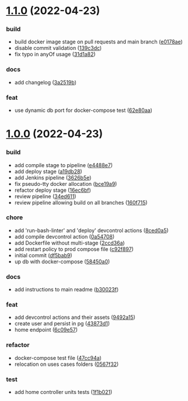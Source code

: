 # [1.1.0](https://github.com/kevops-acme/zipi/compare/v1.0.0...v1.1.0) (2022-04-23)


### build

* build docker image stage on pull requests and main branch ([e0178ae](https://github.com/kevops-acme/zipi/commit/e0178aeb0f78b30fc3f9899143e604c0313ae050))
* disable commit validation ([139c3dc](https://github.com/kevops-acme/zipi/commit/139c3dc0cdd1ed2f4c575eb21d0a9bb25f64082e))
* fix typo in anyOf usage ([31d1a82](https://github.com/kevops-acme/zipi/commit/31d1a8244b9d9934e4b7481516ef0463d33de60d))

### docs

* add changelog ([3a2519b](https://github.com/kevops-acme/zipi/commit/3a2519b9661b8095bc57067d3a5397f856dc05ba))

### feat

* use dynamic db port for docker-compose test ([62e80aa](https://github.com/kevops-acme/zipi/commit/62e80aacfc9b7c15f63e6628de0967671993ba9d))



# [1.0.0](https://github.com/kevops-acme/zipi/compare/df5bab9ec3339700611bee8d96c83d3e56f85c88...v1.0.0) (2022-04-23)


### build

* add compile stage to pipeline ([e4488e7](https://github.com/kevops-acme/zipi/commit/e4488e72fa9fc8aef4de2ae128b502838e383aff))
* add deploy stage ([a19db28](https://github.com/kevops-acme/zipi/commit/a19db28db6aae5527e142a8148920636e208ecbb))
* add Jenkins pipeline ([3626b5e](https://github.com/kevops-acme/zipi/commit/3626b5e809023be5f36e13eba56ed18e696beb08))
* fix pseudo-tty docker allocation ([bce19a9](https://github.com/kevops-acme/zipi/commit/bce19a99fed6a9d903ea51dd16e8feb5077731a0))
* refactor deploy stage ([16ec6bf](https://github.com/kevops-acme/zipi/commit/16ec6bfcf9c0f6b44a16eeba40f7f58b5b9532a7))
* review pipeline ([34ed611](https://github.com/kevops-acme/zipi/commit/34ed6111bd240a7e67be05a70b8f8386bbf6e9c7))
* review pipeline allowing build on all branches ([160f715](https://github.com/kevops-acme/zipi/commit/160f7152876db8c9d829d590d81038f9bc2ac8f0))

### chore

* add 'run-bash-linter' and 'deploy' devcontrol actions ([8ced0a5](https://github.com/kevops-acme/zipi/commit/8ced0a542ef935a1899c275d0562f4d5af860b66))
* add compile devcontrol action ([0a54708](https://github.com/kevops-acme/zipi/commit/0a547084c70b49070a9b12c104e42a1a7f5101e0))
* add Dockerfile without multi-stage ([2ccd36a](https://github.com/kevops-acme/zipi/commit/2ccd36a9448e199d3402666d4b03a05197ce25b2))
* add restart policy to prod compose file ([c92f897](https://github.com/kevops-acme/zipi/commit/c92f8977df4b8cae7d333730c1801a93533e4254))
* initial commit ([df5bab9](https://github.com/kevops-acme/zipi/commit/df5bab9ec3339700611bee8d96c83d3e56f85c88))
* up db with docker-compose ([58450a0](https://github.com/kevops-acme/zipi/commit/58450a0546f15efe84bf529d294adf4a82de6e6a))

### docs

* add instructions to main readme ([b30023f](https://github.com/kevops-acme/zipi/commit/b30023fa22c664b354ef39415cee226f1cfe7f20))

### feat

* add devcontrol actions and their assets ([9492a15](https://github.com/kevops-acme/zipi/commit/9492a1512cfbc9b613a041700945f91a6c4fd3cc))
* create user and persist in pg ([43873d1](https://github.com/kevops-acme/zipi/commit/43873d1a92d7c35d95766d4f82fcb3e2a4b8b7f1))
* home endpoint ([6c09e57](https://github.com/kevops-acme/zipi/commit/6c09e57d78602639c88d37b711a91eb1afa01fab))

### refactor

* docker-compose test file ([47cc94a](https://github.com/kevops-acme/zipi/commit/47cc94a4574c9bc8750642cbbf3069895ad0e917))
* relocation on uses cases folders ([0567f32](https://github.com/kevops-acme/zipi/commit/0567f32f007a9fbcae93f6fa7081c561a5673a54))

### test

* add home controller units tests ([1f1b021](https://github.com/kevops-acme/zipi/commit/1f1b021a300e82dfd26ef454b8af9d3b11a3a159))



